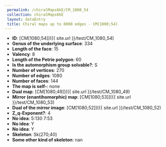 ```yaml
--- 
 permalink: /chiralMaps6kE/CM_1080_54 
 collection: chiralMaps6kE
 layout: dataEntry
 title: Chiral maps up to 6000 edges - CM[1080;54]
---
```


- **ID**: [CM[1080;54]]({{ site.url }}/test/CM_1080_54)
- **Genus of the underlying surface**: 334
- **Length of the face**: 15
- **Valency**: 8
- **Length of the Petrie polygon**: 60
- **Is the automorphism group solvable?**: S
- **Number of vertices**: 270
- **Number of edges**: 1080
- **Number of faces**: 144
- **The map is self-**: none
- **Dual map**: [CM[1080;49]]({{ site.url }}/test/CM_1080_49)
- **Mirror (enantihomorphic) map**: [CM[1080;53]]({{ site.url }}/test/CM_1080_53)
- **Dual of the mirror image**: [CM[1080;52]]({{ site.url }}/test/CM_1080_52)
- **Z_q-Exponent?**: 4
- **No idea**:  5:130 7:53
- **No idea**: Y
- **No idea**: Y
- **Skeleton**: Sk(270;40)
- **Some other kind of skeleton**: nan
